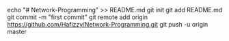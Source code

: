 echo "# Network-Programming" >> README.md
git init
git add README.md
git commit -m "first commit"
git remote add origin https://github.com/Hafizzy/Network-Programming.git
git push -u origin master
